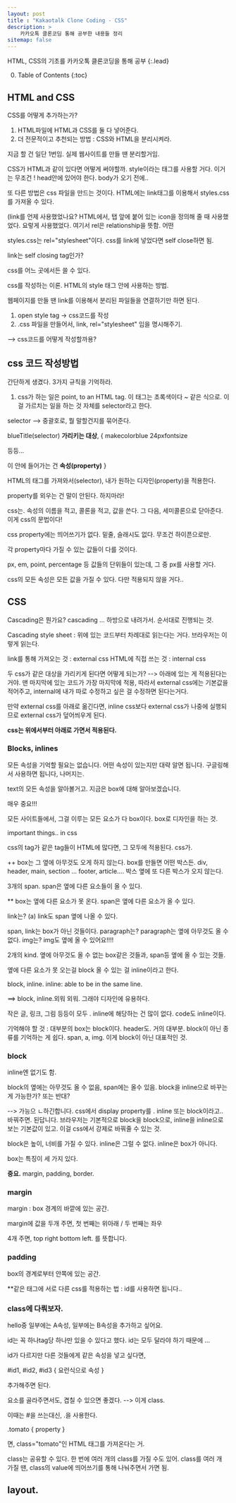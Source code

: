 ```yaml
---
layout: post
title : "Kakaotalk Clone Coding - CSS"
description: >
    카카오톡 클론코딩 통해 공부한 내용들 정리
sitemap: false
---
```


HTML, CSS의 기초를 카카오톡 클론코딩을 통해 공부
{:.lead}

0. Table of Contents
{:toc} 

## HTML and CSS

CSS를 어떻게 추가하는가?
1. HTML파일에 HTML과 CSS를 둘 다 넣어준다.
2. 더 전문적이고 추천되는 방법 : CSS와 HTML을 분리시켜라.

지금 할 건 일단 1번임.
실제 웹사이트를 만들 땐 분리할거임.

CSS가 HTML과 같이 있다면 어떻게 써야할까. style이라는 태그를 사용할 거다. 이거는 무조건 ! head안에 있어야 한다. body가 오기 전에..

또 다른 방법은 css 파일을 만드는 것이다.
HTML에는 link태그를 이용해서 styles.css를 가져올 수 있다.

(link를 언제 사용했었나요? HTML에서, 탭 앞에 붙어 있는 icon을 정의해 줄 때 사용했었다. <link rel="shortcut-icon">요렇게 사용했었다.
여기서 rel은 relationship을 뜻함. 어떤

styles.css는 rel="stylesheet"이다.
css를 link에 넣었다면 self close하면 됨.

link는 self closing tag인가?


css를 어느 곳에서든 쓸 수 있다.

css를 작성하는 이론. HTML의 style 태그 안에 사용하는 방법.

웹페이지를 만들 땐 link를 이용해서 분리된 파일들을 연결하기만 하면 된다.

1. open style tag -> css코드를 작성
2. .css 파일을 만들어서, link, rel="stylesheet" 임을 명시해주기.

--> css코드를 어떻게 작성할까용?

## css 코드 작성방법

간단하게 생겼다. 3가지 규칙을 기억하라.

1. css가 하는 일은 point, to an HTML tag.
이 태그는 초록색이다 ~ 같은 식으로. 이걸 가르치는 일을 하는 것 자체를 selector라고 한다.

selector --> 중괄호로, 뭘 말할건지를 묶어준다.

blueTitle(selector) __가리키는 대상__, {
  makecolorblue
  24pxfontsize

  등등...

  이 안에 들어가는 건 __속성(property)__ 
}

HTML의 태그를 가져와서(selector), 내가 원하는 디자인(property)을 적용한다.

property를 외우는 건 말이 안된다. 하지마라!

css는.
속성의 이름을 적고, 콜론을 적고, 값을 쓴다. 그 다음, 세미콜론으로 닫아준다. 이게 css의 문법이다!

css property에는 띄어쓰기가 없다. 밑줄, 슬래시도 없다. 무조건 하이픈으로만.

각 property마다 가질 수 있는 값들이 다를 것이다.

px, em, point, percentage 등 값들의 단위들이 있는데, 그 중 px를 사용할 거다.


css의 모든 속성은 모든 값을 가질 수 있다. 다만 적용되지 않을 거다.. 


## CSS

Cascading은 뭔가요? cascading ... 하방으로 내려가서. 순서대로 진행되는 것.

Cascading style sheet : 위에 있는 코드부터 차례대로 읽는다는 거다. 브라우저는 이렇게 읽는다.

link를 통해 가져오는 것 : external css
HTML에 직접 쓰는 것 : internal css

두 css가 같은 대상을 가리키게 된다면 어떻게 되는가? --> 아래에 있는 게 적용된다는거야. 맨 마지막에 있는 코드가 가장 마지막에 적용, 따라서 external css에는 기본값을 적어주고, internal에 내가 따로 수정하고 싶은 걸 수정하면 된다는거다.

만약 external css를 아래로 옮긴다면, inline css보다 external css가 나중에 실행되므로 external css가 덮어씌우게 된다.

__css는 위에서부터 아래로 가면서 적용된다.__


### Blocks, inlines

모든 속성을 기억할 필요는 없습니다. 어떤 속성이 있는지만 대략 알면 됩니다. 구글링해서 사용하면 됩니다, 나머지는.

text의 모든 속성을 알아볼거고. 지금은 box에 대해 알아보겠습니다.

매우 중요!!!

모든 사이트들에서, 그걸 이루는 모든 요소가 다 box이다. box로 디자인을 하는 것.

important things.. in css

css의 tag가 같은 tag들이 HTML에 많다면, 그 모두에 적용된다. css가. 

++ box는 그 옆에 아무것도 오게 하지 않는다.
box를 만들면 어떤 박스든. div, header, main, section ... footer, article.... 박스 옆에 또 다른 박스가 오지 않는다.

3개의 span. span은 옆에 다른 요소들이 올 수 있다.

**
box는 옆에 다른 요소가 못 온다.
span은 옆에 다른 요소가 올 수 있다.

link는? (a) link도 span 옆에 나올 수 있다. 

span, link는 box가 아닌 것들이다.
paragraph는? paragraph는 옆에 아무것도 올 수 없다.
img는? img도 옆에 올 수 있어요!!!!

2개의 kind. 옆에 아무것도 올 수 없는 box같은 것들과, span등 옆에 올 수 있는 것들.

옆에 다른 요소가 못 오는걸 block
올 수 있는 걸 inline이라고 한다.

block, inline. inline: able to be in the same line.

==> block, inline.외워 외워. 그래야 디자인에 유용하다.

작은 글, 링크, 그림 등등이 모두 .
inline에 해당하는 건 많이 없다.
code도 inline이다.

기억해야 할 것 : 대부분의 box는 block이다. header도. 거의 대부분.
block이 아닌 종류를 기억하는 게 쉽다.
span, a, img. 이게 block이 아닌 대표적인 것.


### block

inline엔 없기도 함.

block의 옆에는 아무것도 올 수 없음, span에는 올수 있음. block을 inline으로 바꾸는 게 가능한가? 또는 반대?

--> 가능으 ㄴ하긴합니다.  css에서 display property를 . inline 또는 block이라고..  바꿔주면. 된답니다. 브라우저는 기본적으로  block을 block으로, inline을 inline으로 보는 기본값이 있고. 이걸 css에서 강제로 바꿔줄 수 있는 것.


block은 높이, 너비를 가질 수 있다.
inline은 그럴 수 없다. inline은 box가 아니다.

box는 특징이 세 가지 있다.

**중요.**
margin, padding, border.

### margin
margin : box 경계의 바깥에 있는 공간.

margin에 값을 두개 주면, 첫 번째는 위아래 / 두 번째는 좌우

4개 주면, top right bottom left. 를 뜻합니다.

### padding
box의 경계로부터 안쪽에 있는 공간.

**같은 태그에 서로 다른 css를 적용하는 법 : id를 사용하면 됩니다..


### class에 다뤄보자.

hello중 일부에는 A속성, 일부에는 B속성을 추가하고 싶어요.

id는 꼭 하나tag당 하나만 있을 수 있다고 했다.
id는 모두 달라야 하기 때문에 ... 

id가 다르지만 다른 것들에게 같은 속성을 넣고 싶다면, 

#id1, #id2, #id3 {
  요런식으로 속성
}

추가해주면 된다.

요소를 골라주면서도, 겹칠 수 있으면 좋겠다. --> 이게 class.

이때는 #을 쓰는대신, .을 사용한다.

.tomato {
  property
}

면, class="tomato"인 HTML 태그를 가져온다는 거.

class는 공유할 수 있다. 한 번에 여러 개의 class를 가질 수도 있어. class를 여러 개 가질 땐, class의 value에 띄어쓰기를 통해 나눠주면서 가면 됨.


## layout.

